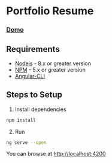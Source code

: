 
# Portfolio Resume

### [Demo](https://aashish-resume.000webhostapp.com)


## Requirements
  - [Nodejs](https://nodejs.org) - 8.x or greater version
  - [NPM](https://www.npmjs.com/get-npm) - 5.x or greater version
  - [Angular-CLI](https://cli.angular.io)

## Steps to Setup

1. Install dependencies

```bash
npm install
```

2. Run

```bash
ng serve --open
```

You can browse at <http://localhost:4200>
